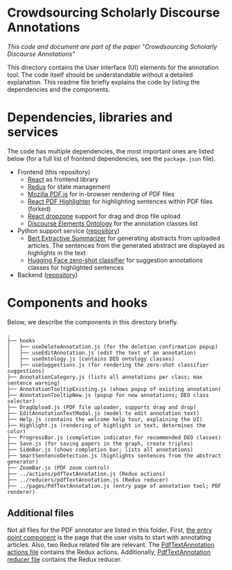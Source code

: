 # Crowdsourcing Scholarly Discourse Annotations

_This code and document are part of the paper "Crowdsourcing Scholarly Discourse Annotations"_

This directory contains the User Interface (UI) elements for the annotation tool. The code itself should be understandable without a detailed explanation. This readme file briefly explains the code by listing the dependencies and the components.

# Dependencies, libraries and services

The code has multiple dependencies, the most important ones are listed below (for a full list of frontend dependencies, see the `package.json` file).

-   Frontend (this repository)
    -   [React](https://reactjs.org/) as frontend library
    -   [Redux](https://redux.js.org/) for state management
    -   [Mozilla PDF.js](https://mozilla.github.io/pdf.js/) for in-browser rendering of PDF files
    -   [React PDF Highlighter](https://github.com/agentcooper/react-pdf-highlighter) for highlighting sentences within PDF files (forked)
    -   [React dropzone](https://github.com/react-dropzone/react-dropzone) support for drag and drop file upload
    -   [Discourse Elements Ontology](http://purl.org/spar/deo) for the annotation classes list
-   Python support service ([repository](https://gitlab.com/TIBHannover/orkg/annotation/-/blob/36e14445c0a1a08701fc9762ba91b78da9e498ae/annotator/views.py))
    -   [Bert Extractive Summarizer](https://github.com/dmmiller612/bert-extractive-summarizer/) for generating abstracts from uploaded articles. The sentences from the generated abstract are displayed as highlights in the text
    -   [Hugging Face zero-shot classifier](https://github.com/huggingface/transformers) for suggestion annotations classes for highlighted sentences
-   Backend ([repository](https://gitlab.com/TIBHannover/orkg/orkg-backend))

# Components and hooks

Below, we describe the components in this directory briefly.

```
.
├── hooks
│   ├── useDeleteAnnotation.js (for the deletion confirmation popup)
│   ├── useEditAnnotation.js (edit the text of an annotation)
│   ├── useOntology.js (contains DEO ontology classes)
│   ├── useSuggestions.js (for rendering the zero-shot classifier suggestions)
├── AnnotationCategory.js (lists all annotations per class; max sentence warning)
├── AnnotationTooltipExisting.js (shows popup of existing annotation)
├── AnnotationTooltipNew.js (popup for new annotations; DEO class selector)
├── DragUpload.js (PDF file uploader, supports drag and drop)
├── EditAnnotationTextModal.js (model to edit annotation text)
├── Help.js (contains the welcome help tour, explaining the UI)
├── Highlight.js (rendering of highlight in text, determines the color)
├── ProgressBar.js (completion indicator for recommended DEO classes)
├── Save.js (for saving papers in the graph, create triples)
├── SideBar.js (shows completion bar; lists all annotations)
├── SmartSentenceDetection.js (highlights sentences from the abstract generator)
├── ZoomBar.js (PDF zoom control)
├── ../actions/pdfTextAnnotation.js (Redux actions)
├── ../reducers/pdfTextAnnotation.js (Redux reducer)
├── ../pages/PdfTextAnnotation.js (entry page of annotation tool; PDF renderer)
```

## Additional files

Not all files for the PDF annotator are listed in this folder. First, [the entry point component](https://gitlab.com/TIBHannover/orkg/orkg-frontend/-/blob/43a6f01794b4da6e99b3a83f50db14ab33a39b9f/src/pages/PdfTextAnnotation.js) is the page that the user visits to start with annotating articles. Also, two Redux related file are relevant. The [PdfTextAnnotation actions file](https://gitlab.com/TIBHannover/orkg/orkg-frontend/-/blob/43a6f01794b4da6e99b3a83f50db14ab33a39b9f/src/actions/pdfTextAnnotation.js) contains the Redux actions. Additionally, [PdfTextAnnotation reducer file](https://gitlab.com/TIBHannover/orkg/orkg-frontend/-/blob/43a6f01794b4da6e99b3a83f50db14ab33a39b9f/src/reducers/pdfTextAnnotation.js) contains the Redux reducer.
